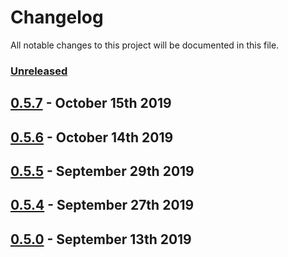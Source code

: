 # Changelog

All notable changes to this project will be documented in this file.

### [Unreleased][HEAD]

## [0.5.7] - October 15th 2019

## [0.5.6] - October 14th 2019



## [0.5.5] - September 29th 2019



## [0.5.4] - September 27th 2019



## [0.5.0] - September 13th 2019



[0.5.0]: https://github.com/Esri/solution.js/compare/a41f3b856898e7fbac679ffb44de1c38f55260e3...v0.5.0 "v0.5.0"
[0.5.4]: https://github.com/Esri/solution.js/compare/v0.5.0...v0.5.4 "v0.5.4"
[0.5.5]: https://github.com/Esri/solution.js/compare/v0.5.4...v0.5.5 "v0.5.5"
[0.5.6]: https://github.com/Esri/solution.js/compare/v0.5.5...v0.5.6 "v0.5.6"
[0.5.7]: https://github.com/Esri/solution.js/compare/v0.5.6...v0.5.7 "v0.5.7"
[HEAD]: https://github.com/Esri/solution.js/compare/v0.5.7...HEAD "Unreleased Changes"
